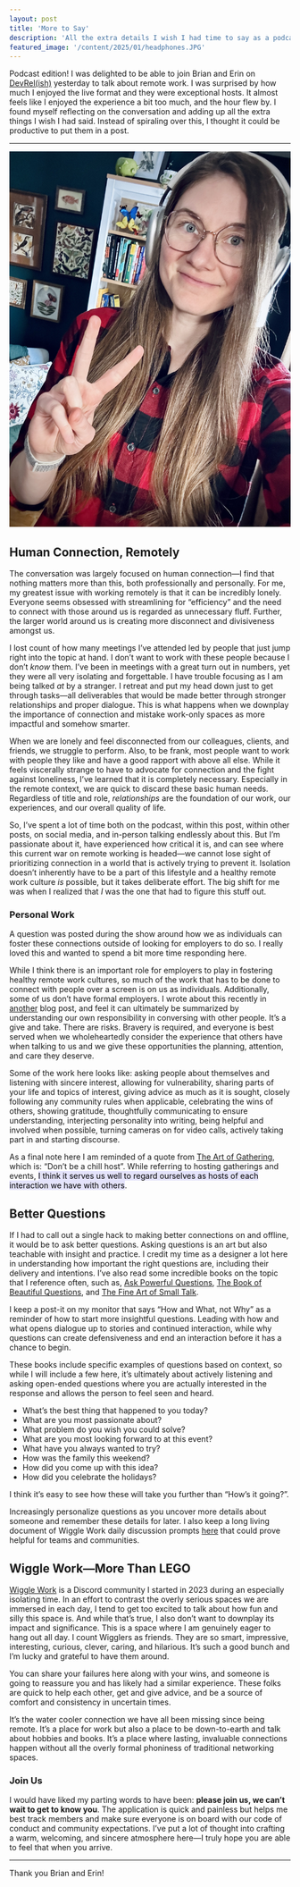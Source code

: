 ```yaml
---
layout: post
title: 'More to Say'
description: 'All the extra details I wish I had time to say as a podcast guest.'
featured_image: '/content/2025/01/headphones.JPG'
---
```

Podcast edition! I was delighted to be able to join Brian and Erin on [DevRel(ish)](https://cfe.dev/talkshows/january2025-joni-trythall/) yesterday to talk about remote work. I was surprised by how much I enjoyed the live format and they were exceptional hosts. It almost feels like I enjoyed the experience a bit too much, and the hour flew by. I found myself reflecting on the conversation and adding up all the extra things I wish I had said. Instead of spiraling over this, I thought it could be productive to put them in a post.

<hr />

<img src="/content/2025/01/headphones.JPG">

## Human Connection, Remotely

The conversation was largely focused on human connection—I find that nothing matters more than this, both professionally and personally. For me, my greatest issue with working remotely is that it can be incredibly lonely. Everyone seems obsessed with streamlining for “efficiency” and the need to connect with those around us is regarded as unnecessary fluff. Further, the larger world around us is creating more disconnect and divisiveness amongst us.

I lost count of how many meetings I’ve attended led by people that just jump right into the topic at hand. I don’t want to work with these people because I don’t *know* them. I’ve been in meetings with a great turn out in numbers, yet they were all very isolating and forgettable. I have trouble focusing as I am being talked *at* by a stranger. I retreat and put my head down just to get through tasks—all deliverables that would be made better through stronger relationships and proper dialogue. This is what happens when we downplay the importance of connection and mistake work-only spaces as more impactful and somehow smarter.

When we are lonely and feel disconnected from our colleagues, clients, and friends, we struggle to perform. Also, to be frank, most people want to work with people they like and have a good rapport with above all else. While it feels viscerally strange to have to advocate for connection and the fight against loneliness, I’ve learned that it is completely necessary. Especially in the remote context, we are quick to discard these basic human needs. Regardless of title and role, *relationships* are the foundation of our work, our experiences, and our overall quality of life.

So, I’ve spent a lot of time both on the podcast, within this post, within other posts, on social media, and in-person talking endlessly about this. But I’m passionate about it, have experienced how critical it is, and can see where this current war on remote working is headed—we cannot lose sight of prioritizing connection in a world that is actively trying to prevent it. Isolation doesn’t inherently have to be a part of this lifestyle and a healthy remote work culture *is* possible, but it takes deliberate effort. The big shift for me was when I realized that *I* was the one that had to figure this stuff out.

### Personal Work

A question was posted during the show around how we as individuals can foster these connections outside of looking for employers to do so. I really loved this and wanted to spend a bit more time responding here.

While I think there is an important role for employers to play in fostering healthy remote work cultures, so much of the work that has to be done to connect with people over a screen is on us as individuals. Additionally, some of us don’t have formal employers. I wrote about this recently in [another](https://jonitrythall.com/remote-work-loneliness) blog post, and feel it can ultimately be summarized by understanding our own responsibility in conversing with other people. It’s a give and take. There are risks. Bravery is required, and everyone is best served when we wholeheartedly consider the experience that others have when talking to us and we give these opportunities the planning, attention, and care they deserve.

Some of the work here looks like: asking people about themselves and listening with sincere interest, allowing for vulnerability, sharing parts of your life and topics of interest, giving advice as much as it is sought, closely following any community rules when applicable, celebrating the wins of others, showing gratitude, thoughtfully communicating to ensure understanding, interjecting personality into writing, being helpful and involved when possible, turning cameras on for video calls, actively taking part in and starting discourse.

As a final note here I am reminded of a quote from [The Art of Gathering](https://www.priyaparker.com/book-art-of-gathering), which is: “Don’t be a chill host”. While referring to hosting gatherings and events, <mark style="background: #E4E3FC;">I think it serves us well to regard ourselves as hosts of each interaction we have with others</mark>.

## Better Questions

If I had to call out a single hack to making better connections on and offline, it would be to ask better questions. Asking questions is an art but also teachable with insight and practice. I credit my time as a designer a lot here in understanding how important the right questions are, including their delivery and intentions. I’ve also read some incredible books on the topic that I reference often, such as, [Ask Powerful Questions](https://bookshop.org/p/books/ask-powerful-questions-create-conversations-that-matter-will-wise/15428857?ean=9780996423946&next=t&next=t), [The Book of Beautiful Questions](https://bookshop.org/p/books/the-book-of-beautiful-questions-the-powerful-questions-that-will-help-you-decide-create-connect-and-lead-warren-berger/573174?ean=9781632869579&next=t&next=t), and [The Fine Art of Small Talk](https://bookshop.org/p/books/the-fine-art-of-small-talk-how-to-start-a-conversation-keep-it-going-build-networking-skills-and-leave-a-positive-impression-debra-fine/18545695?ean=9780306831218&next=t&next=t).

I keep a post-it on my monitor that says “How and What, not Why” as a reminder of how to start more insightful questions. Leading with how and what opens dialogue up to stories and continued interaction, while why questions can create defensiveness and end an interaction before it has a chance to begin.

These books include specific examples of questions based on context, so while I will include a few here, it’s ultimately about actively listening and asking open-ended questions where you are actually interested in the response and allows the person to feel seen and heard.

- What’s the best thing that happened to you today?
- What are you most passionate about?
- What problem do you wish you could solve?
- What are you most looking forward to at this event?
- What have you always wanted to try?
- How was the family this weekend?
- How did you come up with this idea?
- How did you celebrate the holidays?

I think it’s easy to see how these will take you further than “How’s it going?”.

Increasingly personalize questions as you uncover more details about someone and remember these details for later. I also keep a long living document of Wiggle Work daily discussion prompts [here](https://docs.google.com/document/d/1crS0iqQoWz49oSG3iNqJ9csk8mAJFRjW37GA7FyqjLg/edit?usp=sharing) that could prove helpful for teams and communities.

## Wiggle Work—More Than LEGO

[Wiggle Work](https://wiggle.work/) is a Discord community I started in 2023 during an especially isolating time. In an effort to contrast the overly serious spaces we are immersed in each day, I tend to get too excited to talk about how fun and silly this space is. And while that’s true, I also don’t want to downplay its impact and significance. This is a space where I am genuinely eager to hang out all day. I count Wigglers as friends. They are so smart, impressive, interesting, curious, clever, caring, and hilarious. It’s such a good bunch and I’m lucky and grateful to have them around.

You can share your failures here along with your wins, and someone is going to reassure you and has likely had a similar experience. These folks are quick to help each other, get and give advice, and be a source of comfort and consistency in uncertain times.

It’s the water cooler connection we have all been missing since being remote. It’s a place for work but also a place to be down-to-earth and talk about hobbies and books. It’s a place where lasting, invaluable connections happen without all the overly formal phoniness of traditional networking spaces.

### Join Us

I would have liked my parting words to have been: **please join us, we can’t wait to get to know you**. The application is quick and painless but helps me best track members and make sure everyone is on board with our code of conduct and community expectations. I’ve put a lot of thought into crafting a warm, welcoming, and sincere atmosphere here—I truly hope you are able to feel that when you arrive.

<hr />

Thank you Brian and Erin!